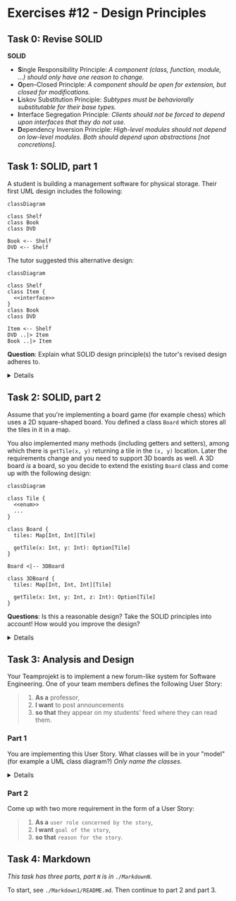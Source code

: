 # Exercises #12 - Design Principles

## Task 0: Revise SOLID

**SOLID**
- **S**ingle Responsibility Principle: _A component (class, function, module, ...) should only have one reason to change._
- **O**pen–Closed Principle: _A component should be open for extension, but closed for modifications._
- **L**iskov Substitution Principle: _Subtypes must be behaviorally substitutable for their base types._
- **I**nterface Segregation Principle: _Clients should not be forced to depend upon interfaces that they do not use._
- **D**ependency Inversion Principle: _High-level modules should not depend on low-level modules. Both should depend upon abstractions [not concretions]._

## Task 1: SOLID, part 1

A student is building a management software for physical storage.
Their first UML design includes the following:

```mermaid
classDiagram

class Shelf
class Book
class DVD

Book <-- Shelf
DVD <-- Shelf
```

The tutor suggested this alternative design:

```mermaid
classDiagram

class Shelf
class Item {
  <<interface>>
}
class Book
class DVD

Item <-- Shelf
DVD ..|> Item
Book ..|> Item
```

**Question**: Explain what SOLID design principle(s) the tutor's revised design adheres to.

<details>

**Dependency Inversion Principle**: An abstraction (Item interface) is introduced between the high-level classes (Shelf) and low-level classes (Book & DVD) that changes the direction of the dependency and splits the dependency between the high-level and low-level modules.

**Open-Closed Principle**: To extend the application, e.g. to use other "items", all needs to be done is to add another concrete implementation of the Item interface. The extention (adding a new Item) will not require any changes to the classes already exsiting in the model.

</details>

## Task 2: SOLID, part 2

Assume that you're implementing a board game (for example chess) which uses a 2D square-shaped board. You defined a class `Board` which stores all the tiles in it in a map.

You also implemented many methods (including getters and setters), among which there is `getTile(x, y)` returning a tile in the `(x, y)` location.
Later the requirements change and you need to support 3D boards as well.
A 3D board _is_ a board, so you decide to extend the existing `Board` class and come up with the following design:

```mermaid
classDiagram

class Tile {
  <<enum>>
  ...
}

class Board {
  tiles: Map[Int, Int][Tile]
  
  getTile(x: Int, y: Int): Option[Tile]
}

Board <|-- 3DBoard

class 3DBoard {
  tiles: Map[Int, Int, Int][Tile]
  
  getTile(x: Int, y: Int, z: Int): Option[Tile]
}
```

**Questions**: Is this a reasonable design? Take the SOLID principles into account!
How would you improve the design?

<details>
This design goes against **Liskov Substitution Principle (LSP)**.

At first glance, it may seem a good decision to make 3DBoard a subclass of Board class. Board provides a 2D board and functionalities over two dimensions, and 3DBoard can inherit all that and add a new dimension. The problem though is that many of Board's methods, such as the given `getTile()`, are designed to work with two dimension units, not three. So, they lose their context/meaning when it comes to three dimensions. For instance, `getTile(int, int)` loses its meaning in 3DBoard as `getTile(int, int, int)` makes more sense.

Thus, a client code attempting to use the 3DBoard class as its base class Board would be very out of luck, which is what LSP is about i.e. being able to substitute base class objects with subclass objects.
</details>

## Task 3: Analysis and Design

Your Teamprojekt is to implement a new forum-like system for Software Engineering.
One of your team members defines the following User Story:

> 1. **As a** professor,
> 2. **I want** to post announcements
> 3. **so that** they appear on my students' feed where they can read them.

### Part 1

You are implementing this User Story.
What classes will be in your "model" (for example a UML class diagram?) 
_Only name the classes._

<details>
Professor, Announcement, and Student, Feed can be possible model classes.
</details>

### Part 2

Come up with two more requirement in the form of a User Story:

> 1. **As a** `user role concerned by the story`,
> 2. **I want** `goal of the story`,
> 3. **so that** `reason for the story`.

## Task 4: Markdown

_This task has three parts, part `N` is in `./MarkdownN`._

To start, see `./Markdown1/README.md`. Then continue to part 2 and part 3.
